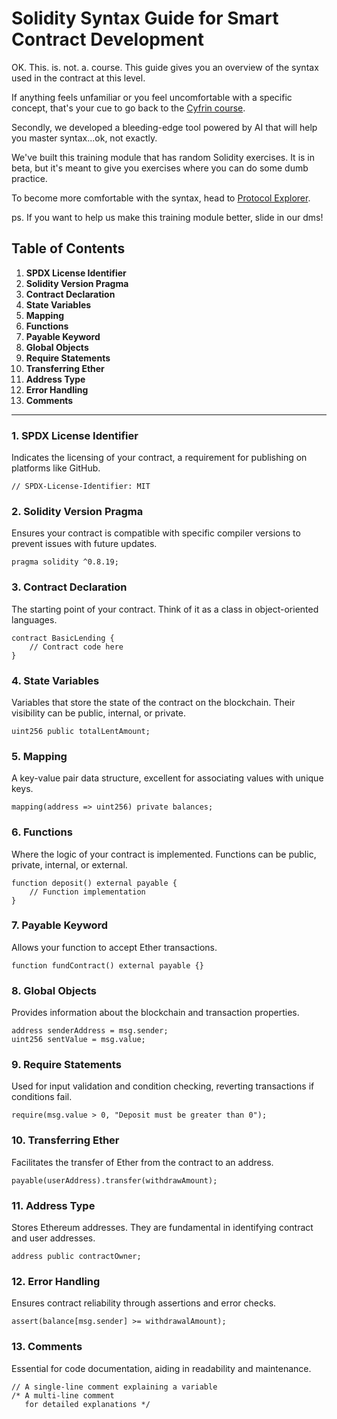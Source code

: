 # Solidity Syntax Guide for Smart Contract Development

OK. This. is. not. a. course.
This guide gives you an overview of the syntax used in the contract at this level.

If anything feels unfamiliar or you feel uncomfortable with a specific concept, that's your cue to go back to the [Cyfrin course](https://updraft.cyfrin.io/courses/solidity).

Secondly, we developed a bleeding-edge tool powered by AI that will help you master syntax...ok, not exactly.

We've built this training module that has random Solidity exercises. It is in beta, but it's meant to give you exercises where you can do some dumb practice.

To become more comfortable with the syntax, head to [Protocol Explorer](https://www.protocolexplorer.com/exercises).

ps. If you want to help us make this training module better, slide in our dms!

## Table of Contents

1. **SPDX License Identifier**
2. **Solidity Version Pragma**
3. **Contract Declaration**
4. **State Variables**
5. **Mapping**
6. **Functions**
7. **Payable Keyword**
8. **Global Objects**
9. **Require Statements**
10. **Transferring Ether**
11. **Address Type**
12. **Error Handling**
13. **Comments**

---

### 1. SPDX License Identifier

Indicates the licensing of your contract, a requirement for publishing on platforms like GitHub.

```solidity
// SPDX-License-Identifier: MIT
```

### 2. Solidity Version Pragma

Ensures your contract is compatible with specific compiler versions to prevent issues with future updates.

```solidity
pragma solidity ^0.8.19;
```

### 3. Contract Declaration

The starting point of your contract. Think of it as a class in object-oriented languages.

```solidity
contract BasicLending {
    // Contract code here
}
```

### 4. State Variables

Variables that store the state of the contract on the blockchain. Their visibility can be public, internal, or private.

```solidity
uint256 public totalLentAmount;
```

### 5. Mapping

A key-value pair data structure, excellent for associating values with unique keys.

```solidity
mapping(address => uint256) private balances;
```

### 6. Functions

Where the logic of your contract is implemented. Functions can be public, private, internal, or external.

```solidity
function deposit() external payable {
    // Function implementation
}
```

### 7. Payable Keyword

Allows your function to accept Ether transactions.

```solidity
function fundContract() external payable {}
```

### 8. Global Objects

Provides information about the blockchain and transaction properties.

```solidity
address senderAddress = msg.sender;
uint256 sentValue = msg.value;
```

### 9. Require Statements

Used for input validation and condition checking, reverting transactions if conditions fail.

```solidity
require(msg.value > 0, "Deposit must be greater than 0");
```

### 10. Transferring Ether

Facilitates the transfer of Ether from the contract to an address.

```solidity
payable(userAddress).transfer(withdrawAmount);
```

### 11. Address Type

Stores Ethereum addresses. They are fundamental in identifying contract and user addresses.

```solidity
address public contractOwner;
```

### 12. Error Handling

Ensures contract reliability through assertions and error checks.

```solidity
assert(balance[msg.sender] >= withdrawalAmount);
```

### 13. Comments

Essential for code documentation, aiding in readability and maintenance.

```solidity
// A single-line comment explaining a variable
/* A multi-line comment
   for detailed explanations */
```
